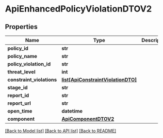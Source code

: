 # ApiEnhancedPolicyViolationDTOV2

## Properties
Name | Type | Description | Notes
------------ | ------------- | ------------- | -------------
**policy_id** | **str** |  | [optional] 
**policy_name** | **str** |  | [optional] 
**policy_violation_id** | **str** |  | [optional] 
**threat_level** | **int** |  | [optional] 
**constraint_violations** | [**list[ApiConstraintViolationDTO]**](ApiConstraintViolationDTO.md) |  | [optional] 
**stage_id** | **str** |  | [optional] 
**report_id** | **str** |  | [optional] 
**report_url** | **str** |  | [optional] 
**open_time** | **datetime** |  | [optional] 
**component** | [**ApiComponentDTOV2**](ApiComponentDTOV2.md) |  | [optional] 

[[Back to Model list]](../README.md#documentation-for-models) [[Back to API list]](../README.md#documentation-for-api-endpoints) [[Back to README]](../README.md)

